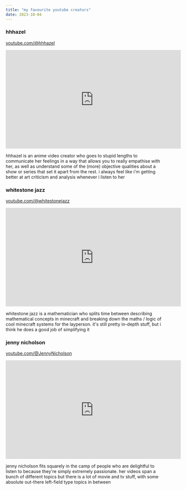 ```yaml
---
title: "my favourite youtube creators"
date: 2023-10-04
---
```


### hhhazel  
[youtube.com/@hhhazel](https://www.youtube.com/@hhhazel)  
<iframe width="560" height="315" style="padding: 0;" src="https://www.youtube-nocookie.com/embed/yNidRSwwKSg" title="YouTube video player" frameborder="0" allow="accelerometer; autoplay; clipboard-write; encrypted-media; gyroscope; picture-in-picture; web-share" allowfullscreen></iframe>  

hhhazel is an anime video creator who goes to stupid lengths to communicate her feelings in a way that allows you to really empathise with her, as well as understand some of the (more) objective qualities about a show or series that set it apart from the rest. i always feel like i'm getting better at art criticism and analysis whenever i listen to her

### whitestone jazz  
[youtube.com/@whitestonejazz](https://www.youtube.com/@whitestonejazz)  
<iframe width="560" height="315" style="padding: 0;" src="https://www.youtube-nocookie.com/embed/aWzrjQ2rc3U" title="YouTube video player" frameborder="0" allow="accelerometer; autoplay; clipboard-write; encrypted-media; gyroscope; picture-in-picture; web-share" allowfullscreen></iframe>  

whitestone jazz is a mathematician who splits time between describing mathematical concepts in minecraft and breaking down the maths / logic of cool minecraft systems for the layperson. it's still pretty in-depth stuff, but i think he does a good job of simplifying it

### jenny nicholson  
[youtube.com/@JennyNicholson](https://www.youtube.com/@JennyNicholson)  
<iframe width="560" height="315" style="padding: 0;" src="https://www.youtube-nocookie.com/embed/p4AdFD3E2ok" title="YouTube video player" frameborder="0" allow="accelerometer; autoplay; clipboard-write; encrypted-media; gyroscope; picture-in-picture; web-share" allowfullscreen></iframe>  

jenny nicholson fits squarely in the camp of people who are delightful to listen to because they're simply extremely passionate. her videos span a bunch of different topics but there is a lot of movie and tv stuff, with some absolute out-there left-field type topics in between
